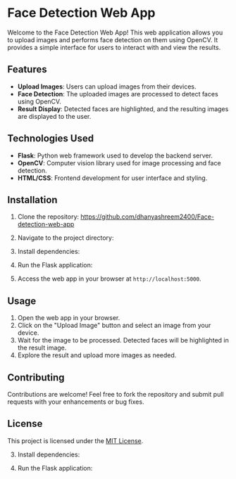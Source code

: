 # Face Detection Web App

Welcome to the Face Detection Web App! This web application allows you to upload images and performs face detection on them using OpenCV. It provides a simple interface for users to interact with and view the results.

## Features

- **Upload Images**: Users can upload images from their devices.
- **Face Detection**: The uploaded images are processed to detect faces using OpenCV.
- **Result Display**: Detected faces are highlighted, and the resulting images are displayed to the user.

## Technologies Used

- **Flask**: Python web framework used to develop the backend server.
- **OpenCV**: Computer vision library used for image processing and face detection.
- **HTML/CSS**: Frontend development for user interface and styling.

## Installation

1. Clone the repository:
https://github.com/dhanyashreem2400/Face-detection-web-app

2. Navigate to the project directory:

3. Install dependencies:

4. Run the Flask application:

5. Access the web app in your browser at `http://localhost:5000`.

## Usage

1. Open the web app in your browser.
2. Click on the "Upload Image" button and select an image from your device.
3. Wait for the image to be processed. Detected faces will be highlighted in the result image.
4. Explore the result and upload more images as needed.

## Contributing

Contributions are welcome! Feel free to fork the repository and submit pull requests with your enhancements or bug fixes.

## License

This project is licensed under the [MIT License](LICENSE).

3. Install dependencies:

4. Run the Flask application:

